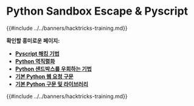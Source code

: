 # Python Sandbox Escape & Pyscript

{{#include ../../banners/hacktricks-training.md}}

**확인할 흥미로운 페이지:**

- [**Pyscript 해킹 기법**](pyscript.md)
- [**Python 역직렬화**](../../pentesting-web/deserialization/index.html#python)
- [**Python 샌드박스를 우회하는 기법**](bypass-python-sandboxes/)
- [**기본 Python 웹 요청 구문**](web-requests.md)
- [**기본 Python 구문 및 라이브러리**](basic-python.md)

{{#include ../../banners/hacktricks-training.md}}
